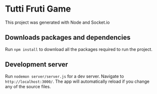 # Tutti Fruti Game

This project was generated with Node and Socket.io 

## Downloads packages and dependencies

Run `npm install` to download all the packages required to run the project.

## Development server

Run `nodemon server/server.js` for a dev server. Navigate to `http://localhost:3000/`. The app will automatically reload if you change any of the source files.


